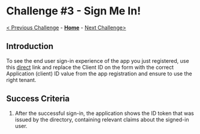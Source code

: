 # Challenge \#3 - Sign Me In!

[< Previous Challenge](./01-register-app.md) - **[Home](../README.md)** - [Next Challenge>](./03-invite-guest.md)

## Introduction

To see the end user sign-in experience of the app you just registered, use this [direct](https://authr.biz/?requesttype=OpenIdConnect&scope=openid+profile&responsetype=id_token&responsemode=form_post&additionalparameters=prompt%3dlogin&importtype=AzureAD&tenant=microsoft.onmicrosoft.com&clientid=your-client-id) link and replace the Client ID on the form with the correct Application (client) ID value from the app registration and ensure to use the right tenant.



## Success Criteria

1. After the successful sign-in, the application shows the ID token that was issued by the directory, containing relevant claims about the signed-in user.